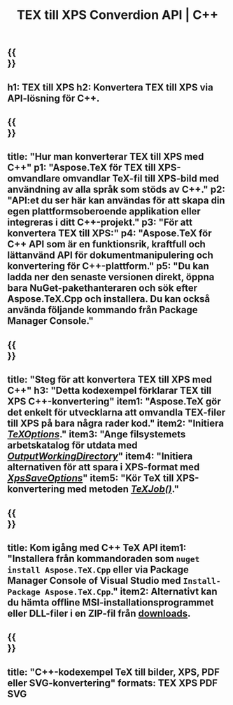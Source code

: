 ﻿---
translation: true
template: /_templates/_conversion-child-cpp.md
title: TEX till XPS Converdion API | C++
description: TeX till XPS konverteringsfunktion. Integrera detta lokala C++-bibliotek i ditt projekt eller använd plattformsoberoende applikationer för att konvertera TeX till XPS.
keywords: tex till xps api cpp, tex2xps integrera c++
url: /cpp/conversion/tex-to-xps/
family: tex
platformtag: cpp
feature: conversion
informat: TEX
outformat: XPS
otherformats: BMP PNG JPEG TIFF SVG PDF
---

{{<section banner>}}
---
h1: TEX till XPS
h2: Konvertera TEX till XPS via API-lösning för C++.
---

{{<section overview>}}
---
title: "Hur man konverterar TEX till XPS med C++"
p1: "Aspose.TeX för TEX till XPS-omvandlare omvandlar TeX-fil till XPS-bild med användning av alla språk som stöds av C++."
p2: "API:et du ser här kan användas för att skapa din egen plattformsoberoende applikation eller integreras i ditt C++-projekt."
p3: "För att konvertera TEX till XPS:"
p4: "Aspose.TeX för C++ API som är en funktionsrik, kraftfull och lättanvänd API för dokumentmanipulering och konvertering för C++-plattform."
p5: "Du kan ladda ner den senaste versionen direkt, öppna bara NuGet-pakethanteraren och sök efter Aspose.TeX.Cpp och installera. Du kan också använda följande kommando från Package Manager Console."
---

{{<section feature1>}}
---
title: "Steg för att konvertera TEX till XPS med C++"
h3: "Detta kodexempel förklarar TEX till XPS C++-konvertering"
item1: "Aspose.TeX gör det enkelt för utvecklarna att omvandla TEX-filer till XPS på bara några rader kod."
item2: "Initiera [*TeXOptions*](https://reference.aspose.com/tex/cpp/class/aspose.te_x.te_x_options)."
item3: "Ange filsystemets arbetskatalog för utdata med [*OutputWorkingDirectory*](https://reference.aspose.com/tex/cpp/class/aspose.te_x.te_x_options#aa4f4ea6dab7db5ba1b40800495f16f63)"
item4: "Initiera alternativen för att spara i XPS-format med [*XpsSaveOptions*](https://reference.aspose.com/tex/cpp/class/aspose.te_x.presentation.image.xps_save_options)"
item5: "Kör TeX till XPS-konvertering med metoden [*TeXJob()*](https://reference.aspose.com/tex/cpp/class/aspose.te_x.te_x_job)."
---

{{<section feature2>}}
---
title: Kom igång med C++ TeX API
item1: "Installera från kommandoraden som ```nuget install Aspose.TeX.Cpp``` eller via Package Manager Console of Visual Studio med ```Install-Package Aspose.TeX.Cpp```."
item2: Alternativt kan du hämta offline MSI-installationsprogrammet eller DLL-filer i en ZIP-fil från [downloads](https://releases.aspose.com/tex/cpp).
---

{{<section widget>}}
---
title: "C++-kodexempel TeX till bilder, XPS, PDF eller SVG-konvertering"
formats: TEX XPS PDF SVG
---